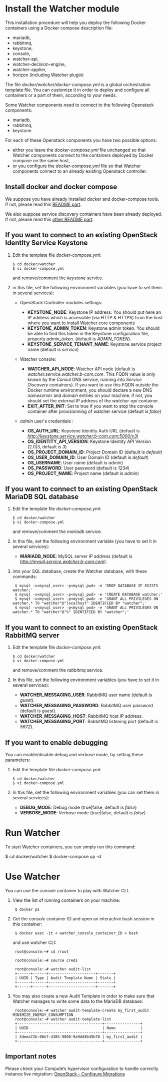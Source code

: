 Install the Watcher module
==========================

This installation procedure will help you deploy the following Docker containers using a Docker compose description file:
-   mariadb,
-   rabbitmq,
-   keystone,
-   console,
-   watcher-api,
-   watcher-decision-engine,
-   watcher-applier,
-   horizon (including Watcher plugin)


The file *docker/watcher/docker-compose.yml* is a global orchestration template file. You can customize it in order to deploy and configure all containers or a part of them, according to your needs.

Some Watcher components need to connect to the following Openstack components:
 - mariadb,
 - rabbitmq,
 - keystone

For each of these Openstack components you have two possible options:
 - either you leave the *docker-compose.yml* file unchanged so that Watcher components connect to the containers deployed by Docker compose on the same host,
 - or you configure the *docker-compose.yml* file so that Watcher components connect to an already existing Openstack controller.

Install docker and docker compose
---------------------------------

We suppose you have already installed docker and docker-compose tools. If not, please read this [README part].

 [README part]: https://github.com/b-com/watcher-tools/tree/master/docker#install-docker-and-docker-compose 

We also suppose service discovery containers have been already deployed. If not, please read this [other README part].

 [other README part]: https://github.com/b-com/watcher-tools/tree/master/docker#run-the-service-discovery-tools 

If you want to connect to an existing OpenStack Identity Service Keystone
-------------------------------------------------------------------------

1. Edit the template file *docker-compose.yml*:

       $ cd docker/watcher
       $ vi docker-compose.yml

   and remove/comment the *keystone* service.

2. in this file, set the following environment variables (you have to set them in several services): 
   -   OpenStack Controller modules settings:
       -   **KEYSTONE\_NODE**: Keystone IP address. You should put here an IP address which is accessible (via HTTP & HTTPS) from the host where you want to install Watcher core components
       -   **KEYSTONE\_ADMIN\_TOKEN**: Keystone admin token. You should be able to find this token in the Keystone configuration file, property *admin_token*. (default is *ADMIN\_TOKEN*). 
       -   **KEYSTONE\_SERVICE\_TENANT\_NAME**: Keystone service project name (default is *service*)

   -  Watcher console:

      - **WATCHER_API_NODE**: Watcher API node (default is *watcher.service.watcher.b-com.com*. This FQDN value is only known by the *Consul* DNS service, running into *Service Discovery* containers). If you want to use this FQDN outside the Docker runtime environment, you should declare a new DNS *nameserver* and *domain* entries on your machine. if not, you should set the external IP address of the *watcher-api* container.
      - **EXIT_AFTER_INIT**: Set to true if you want to stop the console container after provisionning of watcher service (default is *false*)

   -  *admin* user's credentials :

      - **OS_AUTH_URL**: Keystone Identity Auth URL (default is *http://keystone.service.watcher.b-com.com:5000/v3*) 
      - **OS\_IDENTITY\_API\_VERSION**: Keystone Identity API Version (2.0|3, default is *3*)
      - **OS\_PROJECT\_DOMAIN\_ID**: Project Domain ID (default is *default*)
      - **OS\_USER\_DOMAIN\_ID**: User Domain ID (default is *default*)
      - **OS\_USERNAME**: User name (default is *admin*)
      - **OS\_PASSWORD**: User password (default is *1234*)
      - **OS\_PROJECT\_NAME**: Project name (default is *admin*)



If you want to connect to an existing OpenStack MariaDB SQL database
--------------------------------------------------------------------

1. Edit the template file *docker-compose.yml*:

       $ cd docker/watcher
       $ vi docker-compose.yml

   and remove/comment the *mariadb* service.


2. In this file, set the following environment variable (you have to set it in several services): 
      -   **MARIADB\_NODE**: MySQL server IP address (default is *http://mysql.service.watcher.b-com.com*).

3. into your SQL database, create the Watcher database, with these commands:

        $ mysql -u<mysql_user> -p<mysql_pwd> -e 'DROP DATABASE IF EXISTS watcher;'
        $ mysql -u<mysql_user> -p<mysql_pwd> -e 'CREATE DATABASE watcher;'
        $ mysql -u<mysql_user> -p<mysql_pwd> -e 'GRANT ALL PRIVILEGES ON watcher.* TO "watcher"@"localhost" IDENTIFIED BY "watcher";'
        $ mysql -u<mysql_user> -p<mysql pwd> -e 'GRANT ALL PRIVILEGES ON watcher.* TO "watcher"@"%" IDENTIFIED BY "watcher";'



If you want to connect to an existing OpenStack RabbitMQ server
---------------------------------------------------------------

1. Edit the template file *docker-compose.yml*:

       $ cd docker/watcher
       $ vi docker-compose.yml

   and remove/comment the *rabbitmq* service.


2. In this file, set the following environment variables (you have to set it in several services): 
    - **WATCHER_MESSAGING_USER**: RabbitMQ user name (default is *guest*).
    - **WATCHER_MESSAGING_PASSWORD**: RabbitMQ user password (default is *guest*).
    - **WATCHER_MESSAGING_HOST**: RabbitMQ host IP address.
    - **WATCHER_MESSAGING_PORT**: RabbitMQ listening port (default is *5672*).



If you want to enable debugging
-------------------------------

You can enable/disable debug and verbose mode, by setting these parameters:

1. Edit the template file *docker-compose.yml*:

       $ cd docker/watcher
       $ vi docker-compose.yml

2. In this file, set the following environment variables (you can set them in several services): 
      -   **DEBUG\_MODE**: Debug mode (true|false, default is *false*)
      -   **VERBOSE\_MODE**: Verbose mode (true|false, default is *false*)



Run Watcher
===========
To start Watcher containers, you can simply run this command: 

  $ cd docker/watcher
  $ docker-compose up -d


Use Watcher
===========

You can use the *console* container to play with Watcher CLI.

1. View the list of running containers on your machine:

        $ docker ps

2. Get the *console* container ID and open an interactive bash session in this container:

        $ docker exec -it < watcher_console_container_ID > bash
   and use watcher CLI:

        root@console:~# cd /root

        root@console:~# source creds

        root@console:~# watcher audit-list
        +------+------+---------------------+-------+
        | UUID | Type | Audit Template Name | State |
        +------+------+---------------------+-------+
        +------+------+---------------------+-------+

3. You may also create a new Audit Template in order to make sure that Watcher manages to write some data to the MariaDB database:

        root@console:~# watcher audit-template-create my_first_audit MINIMIZE_ENERGY_CONSUMPTION
        root@console:~# watcher audit-template-list
        +--------------------------------------+----------------+
        | UUID                                 | Name           |
        +--------------------------------------+----------------+
        | 4deea72b-00e7-4385-9800-9a9dd8b49b70 | my_first_audit |
        +--------------------------------------+----------------+
Important notes
---------------

Please check your Compute’s hypervisor configuration to handle correctly
instance live migration:  [OpenStack - Configure Migrations]

  [OpenStack - Configure Migrations]: http://docs.openstack.org/admin-guide-cloud/compute-configuring-migrations.html